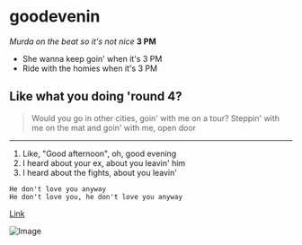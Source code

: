 # goodevenin

*Murda on the beat so it's not nice*
**3 PM**
* She wanna keep goin' when it's 3 PM
* Ride with the homies when it's 3 PM
## Like what you doing 'round 4?
> Would you go in other cities, goin' with me on a tour?
Steppin' with me on the mat and goin' with me, open door
***

1. Like, "Good afternoon", oh, good evening
2. I heard about your ex, about you leavin' him
3. I heard about the fights, about you leavin'

```
He don't love you anyway
He don't love you, he don't love you anyway
```

[Link](https://genius.com/Shordie-shordie-and-murda-beatz-good-evening-lyrics)

![Image](https://t2.genius.com/unsafe/547x547/https%3A%2F%2Fimages.genius.com%2Fb52fd448af3bfd23ee48d8cef8698b65.1000x1000x1.jpg)
